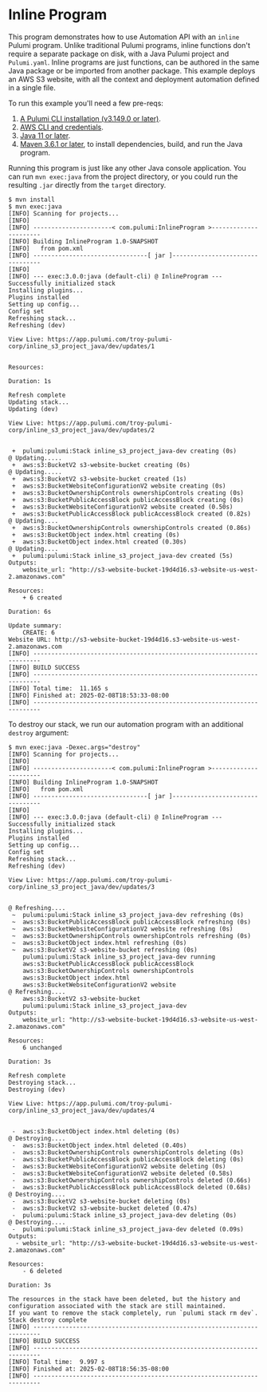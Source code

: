 # Inline Program

This program demonstrates how to use Automation API with an `inline` Pulumi program. Unlike traditional Pulumi programs, inline functions don't require a separate package on disk, with a Java Pulumi project and `Pulumi.yaml`. Inline programs are just functions, can be authored in the same Java package or be imported from another package. This example deploys an AWS S3 website, with all the context and deployment automation defined in a single file.

To run this example you'll need a few pre-reqs:
1. [A Pulumi CLI installation (v3.149.0 or later)](https://www.pulumi.com/docs/iac/download-install/).
2. [AWS CLI and credentials](https://www.pulumi.com/docs/iac/get-started/aws/begin/#configure-pulumi-to-access-your-aws-account).
3. [Java 11 or later](https://www.oracle.com/java/technologies/downloads).
4. [Maven 3.6.1 or later](https://maven.apache.org/install.html), to install dependencies, build, and run the Java program.

Running this program is just like any other Java console application. You can run `mvn exec:java` from the project directory, or you could run the resulting `.jar` directly from the `target` directory.

```shell
$ mvn install
$ mvn exec:java
[INFO] Scanning for projects...
[INFO]
[INFO] ----------------------< com.pulumi:InlineProgram >----------------------
[INFO] Building InlineProgram 1.0-SNAPSHOT
[INFO]   from pom.xml
[INFO] --------------------------------[ jar ]---------------------------------
[INFO]
[INFO] --- exec:3.0.0:java (default-cli) @ InlineProgram ---
Successfully initialized stack
Installing plugins...
Plugins installed
Setting up config...
Config set
Refreshing stack...
Refreshing (dev)

View Live: https://app.pulumi.com/troy-pulumi-corp/inline_s3_project_java/dev/updates/1


Resources:

Duration: 1s

Refresh complete
Updating stack...
Updating (dev)

View Live: https://app.pulumi.com/troy-pulumi-corp/inline_s3_project_java/dev/updates/2


 +  pulumi:pulumi:Stack inline_s3_project_java-dev creating (0s)
@ Updating.....
 +  aws:s3:BucketV2 s3-website-bucket creating (0s)
@ Updating.....
 +  aws:s3:BucketV2 s3-website-bucket created (1s)
 +  aws:s3:BucketWebsiteConfigurationV2 website creating (0s)
 +  aws:s3:BucketOwnershipControls ownershipControls creating (0s)
 +  aws:s3:BucketPublicAccessBlock publicAccessBlock creating (0s)
 +  aws:s3:BucketWebsiteConfigurationV2 website created (0.50s)
 +  aws:s3:BucketPublicAccessBlock publicAccessBlock created (0.82s)
@ Updating....
 +  aws:s3:BucketOwnershipControls ownershipControls created (0.86s)
 +  aws:s3:BucketObject index.html creating (0s)
 +  aws:s3:BucketObject index.html created (0.30s)
@ Updating....
 +  pulumi:pulumi:Stack inline_s3_project_java-dev created (5s)
Outputs:
    website_url: "http://s3-website-bucket-19d4d16.s3-website-us-west-2.amazonaws.com"

Resources:
    + 6 created

Duration: 6s

Update summary:
    CREATE: 6
Website URL: http://s3-website-bucket-19d4d16.s3-website-us-west-2.amazonaws.com
[INFO] ------------------------------------------------------------------------
[INFO] BUILD SUCCESS
[INFO] ------------------------------------------------------------------------
[INFO] Total time:  11.165 s
[INFO] Finished at: 2025-02-08T18:53:33-08:00
[INFO] ------------------------------------------------------------------------
```

To destroy our stack, we run our automation program with an additional `destroy` argument:

```shell
$ mvn exec:java -Dexec.args="destroy"
[INFO] Scanning for projects...
[INFO]
[INFO] ----------------------< com.pulumi:InlineProgram >----------------------
[INFO] Building InlineProgram 1.0-SNAPSHOT
[INFO]   from pom.xml
[INFO] --------------------------------[ jar ]---------------------------------
[INFO]
[INFO] --- exec:3.0.0:java (default-cli) @ InlineProgram ---
Successfully initialized stack
Installing plugins...
Plugins installed
Setting up config...
Config set
Refreshing stack...
Refreshing (dev)

View Live: https://app.pulumi.com/troy-pulumi-corp/inline_s3_project_java/dev/updates/3


@ Refreshing....
 ~  pulumi:pulumi:Stack inline_s3_project_java-dev refreshing (0s)
 ~  aws:s3:BucketPublicAccessBlock publicAccessBlock refreshing (0s)
 ~  aws:s3:BucketWebsiteConfigurationV2 website refreshing (0s)
 ~  aws:s3:BucketOwnershipControls ownershipControls refreshing (0s)
 ~  aws:s3:BucketObject index.html refreshing (0s)
 ~  aws:s3:BucketV2 s3-website-bucket refreshing (0s)
    pulumi:pulumi:Stack inline_s3_project_java-dev running
    aws:s3:BucketPublicAccessBlock publicAccessBlock
    aws:s3:BucketOwnershipControls ownershipControls
    aws:s3:BucketObject index.html
    aws:s3:BucketWebsiteConfigurationV2 website
@ Refreshing....
    aws:s3:BucketV2 s3-website-bucket
    pulumi:pulumi:Stack inline_s3_project_java-dev
Outputs:
    website_url: "http://s3-website-bucket-19d4d16.s3-website-us-west-2.amazonaws.com"

Resources:
    6 unchanged

Duration: 3s

Refresh complete
Destroying stack...
Destroying (dev)

View Live: https://app.pulumi.com/troy-pulumi-corp/inline_s3_project_java/dev/updates/4


 -  aws:s3:BucketObject index.html deleting (0s)
@ Destroying....
 -  aws:s3:BucketObject index.html deleted (0.40s)
 -  aws:s3:BucketOwnershipControls ownershipControls deleting (0s)
 -  aws:s3:BucketPublicAccessBlock publicAccessBlock deleting (0s)
 -  aws:s3:BucketWebsiteConfigurationV2 website deleting (0s)
 -  aws:s3:BucketWebsiteConfigurationV2 website deleted (0.58s)
 -  aws:s3:BucketOwnershipControls ownershipControls deleted (0.66s)
 -  aws:s3:BucketPublicAccessBlock publicAccessBlock deleted (0.68s)
@ Destroying....
 -  aws:s3:BucketV2 s3-website-bucket deleting (0s)
 -  aws:s3:BucketV2 s3-website-bucket deleted (0.47s)
 -  pulumi:pulumi:Stack inline_s3_project_java-dev deleting (0s)
@ Destroying....
 -  pulumi:pulumi:Stack inline_s3_project_java-dev deleted (0.09s)
Outputs:
  - website_url: "http://s3-website-bucket-19d4d16.s3-website-us-west-2.amazonaws.com"

Resources:
    - 6 deleted

Duration: 3s

The resources in the stack have been deleted, but the history and configuration associated with the stack are still maintained.
If you want to remove the stack completely, run `pulumi stack rm dev`.
Stack destroy complete
[INFO] ------------------------------------------------------------------------
[INFO] BUILD SUCCESS
[INFO] ------------------------------------------------------------------------
[INFO] Total time:  9.997 s
[INFO] Finished at: 2025-02-08T18:56:35-08:00
[INFO] ------------------------------------------------------------------------
```
